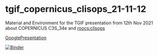 # tgif_copernicus_clisops_21-11-12

Material and Environment for the TGIF presentation from 12th Nov 2021 about COPERNICUS C3S_34e and [roocs:clisops](https://github.com/roocs/clisops) 

[GooglePresentation](https://docs.google.com/presentation/d/1L19fWSeeTdiswXG9IncqaWoKy59IXD7a5x-FYBfvmpQ/edit?usp=sharing)


[![Binder](https://mybinder.org/badge_logo.svg)](https://mybinder.org/v2/gh/sol1105/tgif_copernicus_clisops_21-11-12/HEAD?filepath=notebooks)


